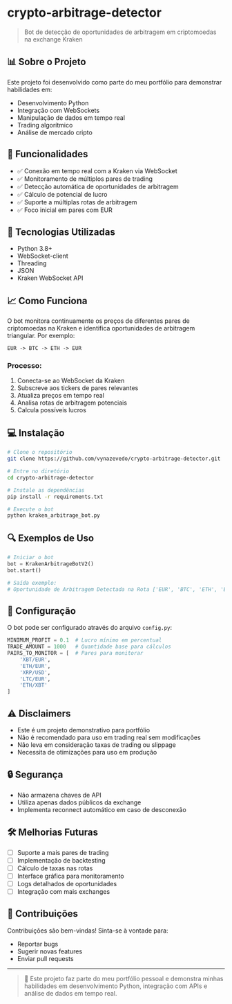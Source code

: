 # crypto-arbitrage-detector

> Bot de detecção de oportunidades de arbitragem em criptomoedas na exchange Kraken

## 📊 Sobre o Projeto

Este projeto foi desenvolvido como parte do meu portfólio para demonstrar habilidades em:
- Desenvolvimento Python
- Integração com WebSockets
- Manipulação de dados em tempo real
- Trading algorítmico
- Análise de mercado cripto

## 🚀 Funcionalidades

- ✅ Conexão em tempo real com a Kraken via WebSocket
- ✅ Monitoramento de múltiplos pares de trading
- ✅ Detecção automática de oportunidades de arbitragem
- ✅ Cálculo de potencial de lucro
- ✅ Suporte a múltiplas rotas de arbitragem
- ✅ Foco inicial em pares com EUR

## 🔧 Tecnologias Utilizadas

- Python 3.8+
- WebSocket-client
- Threading
- JSON
- Kraken WebSocket API

## 📈 Como Funciona

O bot monitora continuamente os preços de diferentes pares de criptomoedas na Kraken e identifica oportunidades de arbitragem triangular. Por exemplo:
```
EUR -> BTC -> ETH -> EUR
```

### Processo:
1. Conecta-se ao WebSocket da Kraken
2. Subscreve aos tickers de pares relevantes
3. Atualiza preços em tempo real
4. Analisa rotas de arbitragem potenciais
5. Calcula possíveis lucros

## 💻 Instalação

```bash
# Clone o repositório
git clone https://github.com/vynazevedo/crypto-arbitrage-detector.git

# Entre no diretório
cd crypto-arbitrage-detector

# Instale as dependências
pip install -r requirements.txt

# Execute o bot
python kraken_arbitrage_bot.py
```

## 🔍 Exemplos de Uso

```python
# Iniciar o bot
bot = KrakenArbitrageBotV2()
bot.start()

# Saída exemplo:
# Oportunidade de Arbitragem Detectada na Rota ['EUR', 'BTC', 'ETH', 'EUR']: Lucro potencial de 12.34 EUR
```

## 📝 Configuração

O bot pode ser configurado através do arquivo `config.py`:
```python
MINIMUM_PROFIT = 0.1  # Lucro mínimo em percentual
TRADE_AMOUNT = 1000   # Quantidade base para cálculos
PAIRS_TO_MONITOR = [  # Pares para monitorar
    'XBT/EUR',
    'ETH/EUR',
    'XRP/USD',
    'LTC/EUR',
    'ETH/XBT'
]
```

## ⚠️ Disclaimers

- Este é um projeto demonstrativo para portfólio
- Não é recomendado para uso em trading real sem modificações
- Não leva em consideração taxas de trading ou slippage
- Necessita de otimizações para uso em produção

## 🔒 Segurança

- Não armazena chaves de API
- Utiliza apenas dados públicos da exchange
- Implementa reconnect automático em caso de desconexão

## 🛠️ Melhorias Futuras

- [ ] Suporte a mais pares de trading
- [ ] Implementação de backtesting
- [ ] Cálculo de taxas nas rotas
- [ ] Interface gráfica para monitoramento
- [ ] Logs detalhados de oportunidades
- [ ] Integração com mais exchanges

## 🤝 Contribuições

Contribuições são bem-vindas! Sinta-se à vontade para:
- Reportar bugs
- Sugerir novas features
- Enviar pull requests

---
> 🎯 Este projeto faz parte do meu portfólio pessoal e demonstra minhas habilidades em desenvolvimento Python, integração com APIs e análise de dados em tempo real.
